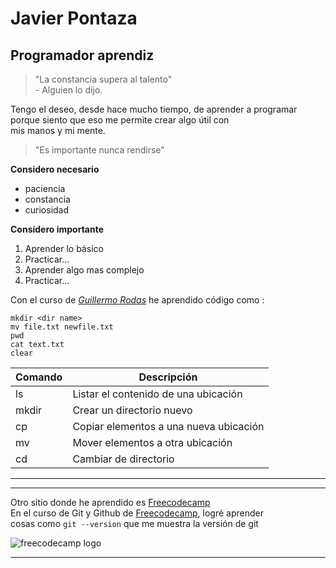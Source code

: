 # Javier Pontaza 
## Programador aprendiz

> "La constancia supera al talento"  
\- Alguien lo dijo.

Tengo el deseo, desde hace mucho tiempo, de aprender a programar  
porque siento que eso me permite crear algo útil con  
mis manos y mi mente.  

> "Es importante nunca rendirse"


**Considero necesario**
- paciencia
- constancia
- curiosidad

**Considero importante**
1. Aprender lo básico
2. Practicar...
3. Aprender algo mas complejo  
4. Practicar...

Con el curso de [*Guillermo Rodas*](https://undefined.academy/) he aprendido código como :
~~~
mkdir <dir name>
mv file.txt newfile.txt
pwd
cat text.txt
clear
~~~

| Comando | Descripción  |
|----------|----------|
| ls     | Listar el contenido de una ubicación  |
| mkdir    | Crear un directorio nuevo  |
| cp   | Copiar elementos a una nueva ubicación   |
| mv   | Mover elementos a otra ubicación   |
| cd   | Cambiar de directorio  |

___
***

Otro sitio donde he aprendido es [Freecodecamp][fcode]  
En el curso de Git y Github de [Freecodecamp][fcode], logré aprender   
cosas como `git --version` que me muestra la versión de git  

![freecodecamp logo][img_free]


---
[fcode]:https://www.freecodecamp.org/
[img_free]:https://cdn.iconscout.com/icon/free/png-256/free-free-codecamp-3628782-3030144.png

